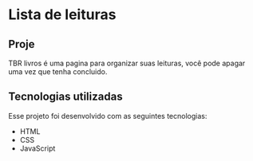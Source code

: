 # Lista de leituras
## Proje

TBR livros é uma pagina para  organizar suas leituras, você pode apagar uma vez que tenha concluido.

## Tecnologias utilizadas

Esse projeto foi desenvolvido com as seguintes tecnologias:
* HTML
* CSS
* JavaScript



